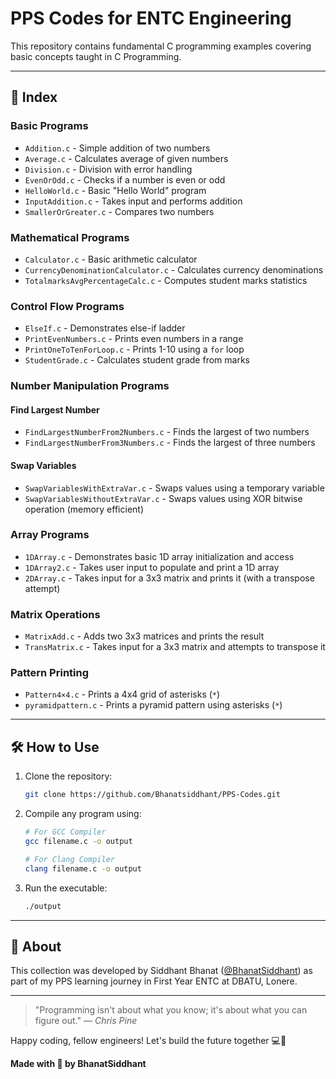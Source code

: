 # PPS Codes for ENTC Engineering

This repository contains fundamental C programming examples covering basic concepts taught in C Programming.

---

## 📁 Index

### Basic Programs
- `Addition.c` - Simple addition of two numbers
- `Average.c` - Calculates average of given numbers
- `Division.c` - Division with error handling
- `EvenOrOdd.c` - Checks if a number is even or odd
- `HelloWorld.c` - Basic "Hello World" program
- `InputAddition.c` - Takes input and performs addition
- `SmallerOrGreater.c` - Compares two numbers

### Mathematical Programs
- `Calculator.c` - Basic arithmetic calculator
- `CurrencyDenominationCalculator.c` - Calculates currency denominations
- `TotalmarksAvgPercentageCalc.c` - Computes student marks statistics

### Control Flow Programs
- `ElseIf.c` - Demonstrates else-if ladder
- `PrintEvenNumbers.c` - Prints even numbers in a range
- `PrintOneToTenForLoop.c` - Prints 1-10 using a `for` loop
- `StudentGrade.c` - Calculates student grade from marks

### Number Manipulation Programs
#### Find Largest Number
- `FindLargestNumberFrom2Numbers.c` - Finds the largest of two numbers
- `FindLargestNumberFrom3Numbers.c` - Finds the largest of three numbers

#### Swap Variables
- `SwapVariablesWithExtraVar.c` - Swaps values using a temporary variable
- `SwapVariablesWithoutExtraVar.c` - Swaps values using XOR bitwise operation (memory efficient)

### Array Programs
- `1DArray.c` - Demonstrates basic 1D array initialization and access
- `1DArray2.c` - Takes user input to populate and print a 1D array
- `2DArray.c` - Takes input for a 3x3 matrix and prints it (with a transpose attempt)

### Matrix Operations
- `MatrixAdd.c` - Adds two 3x3 matrices and prints the result
- `TransMatrix.c` - Takes input for a 3x3 matrix and attempts to transpose it

### Pattern Printing
- `Pattern4×4.c` - Prints a 4x4 grid of asterisks (`*`)
- `pyramidpattern.c` - Prints a pyramid pattern using asterisks (`*`)

---

## 🛠️ How to Use
1. Clone the repository:
   ```bash
   git clone https://github.com/Bhanatsiddhant/PPS-Codes.git
   ```
2. Compile any program using:
   ```bash
   # For GCC Compiler
   gcc filename.c -o output

   # For Clang Compiler
   clang filename.c -o output
   ```
3. Run the executable:
   ```bash
   ./output
   ```

---

## 🌟 About
This collection was developed by Siddhant Bhanat ([@BhanatSiddhant](https://github.com/Bhanatsiddhant)) as part of my PPS learning journey in First Year ENTC at DBATU, Lonere.

---

> "Programming isn't about what you know; it's about what you can figure out."
> — *Chris Pine*

Happy coding, fellow engineers!
Let's build the future together 💻🚀

**Made with 💖 by BhanatSiddhant**